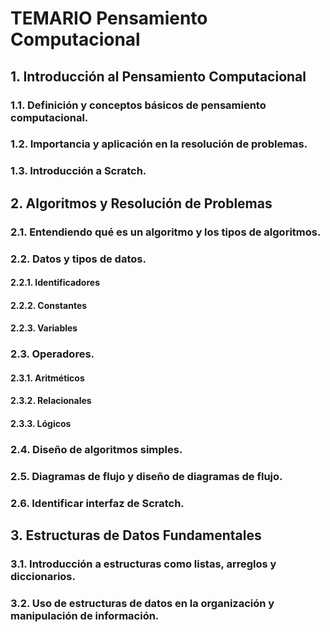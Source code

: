 
# TEMARIO Pensamiento Computacional
## 1. Introducción al Pensamiento Computacional
### 1.1. Definición y conceptos básicos de pensamiento computacional.
### 1.2. Importancia y aplicación en la resolución de problemas.
### 1.3. Introducción a Scratch.
## 2. Algoritmos y Resolución de Problemas
### 2.1. Entendiendo qué es un algoritmo y los tipos de algoritmos.
### 2.2. Datos y tipos de datos.
#### 2.2.1. Identificadores
#### 2.2.2. Constantes
#### 2.2.3. Variables
### 2.3. Operadores.
#### 2.3.1. Aritméticos
#### 2.3.2. Relacionales
#### 2.3.3. Lógicos
### 2.4. Diseño de algoritmos simples.
### 2.5. Diagramas de flujo y diseño de diagramas de flujo.
### 2.6. Identificar interfaz de Scratch.
## 3. Estructuras de Datos Fundamentales
### 3.1. Introducción a estructuras como listas, arreglos y diccionarios.
### 3.2. Uso de estructuras de datos en la organización y manipulación de información.
